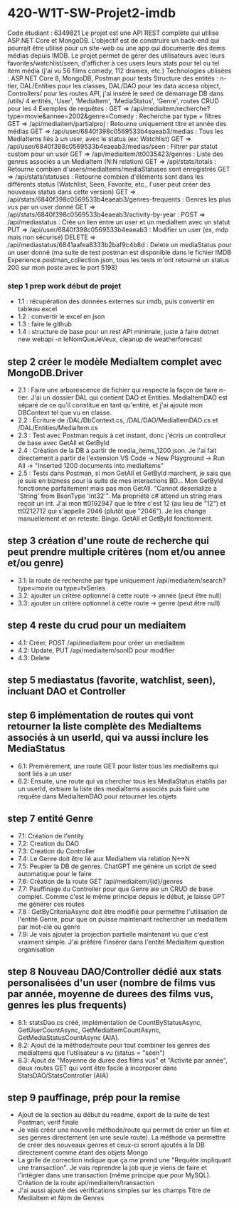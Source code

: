 # 420-W1T-SW-Projet2-imdb
Code étudiant : 6349821
Le projet est une API REST complète qui utilise ASP.NET Core et MongoDB. L'objectif est de construire un back-end qui pourrait être utilisé pour un site-web ou une app qui documente des items médias depuis IMDB. Le projet permet de gérer des utilisateurs avec leurs favorites/watchlist/seen, d'afficher à ces users leurs stats pour tel ou tel item média (j'ai vu 56 films comedy, 112 drames, etc.)
Technologies utilisées : ASP.NET Core 8, MongoDB, Postman pour tests
Structure des entités : n-tier, DAL/Entities pour les classes, DAL/DAO pour les data access object, Controllers/ pour les routes API, j'ai inséré le seed de démarrage DB dans /utils/
4 entités, 'User', 'MediaItem', 'MediaStatus', 'Genre', routes CRUD pour les 4
Exemples de requêtes : 
GET => /api/mediaitem/recherche?type=movie&annee=2002&genre=Comedy : Recherche par type + filtres
GET => /api/mediaitem/partialproj : Retourne uniquement titre et année des médias
GET => /api/user/6840f398c0569533b4eaeab3/medias : Tous les MediaItems liés à un user, avec le status (ex: Watchlist)
GET => /api/user/6840f398c0569533b4eaeab3/medias/seen : Filtrer par statut custom pour un user
GET => /api/mediaitem/tt0035423/genres : Liste des genres associés a un MediaItem (N:N relation)
GET => /api/stats/totals : Retourne combien d'users/mediaItems/mediaStatuses sont enregistrés
GET => /api/stats/statuses : Retourne combien d'éléments sont dans les différents status (Watchlist, Seen, Favorite, etc., l'user peut créer des nouveaux status dans cette version)
GET => /api/stats/6840f398c0569533b4eaeab3/genres-frequents : Genres les plus vus par un user donné
GET => /api/stats/6840f398c0569533b4eaeab3/activity-by-year : 
POST => /api/mediastatus : Crée un lien entre un user et un mediaItem avec un statut
PUT => /api/user/6840f398c0569533b4eaeab3 : Modifier un user (ex, mdp mais non sécurisé)
DELETE => /api/mediastatus/6841aafea8333b2baf9c4b8d : Delete un mediaStatus pour un user donné
(ma suite de test postman est disponible dans le fichier IMDB Experience.postman_collection.json, tous les tests m'ont retourné un status 200 sur mon poste avec le port 5198)



### step 1 prep work début de projet
- 1.1 : récupération des données externes sur imdb, puis convertir en tableau excel
- 1.2 : convertir le excel en json
- 1.3 : faire le github
- 1.4 : structure de base pour un rest API minimale, juste à faire dotnet new webapi -n leNomQueJeVeux, cleanup de weatherforecast

## step 2 créer le modèle MediaItem complet avec MongoDB.Driver
- 2.1 : Faire une arborescence de fichier qui respecte la façon de faire n-tier. J'ai un dossier DAL qui contient DAO et Entities. MediaItemDAO est séparé de ce qu'il constitue en tant qu'entité, et j'ai ajouté mon DBContext tel que vu en classe.
- 2.2 : Écriture de /DAL/DbContext.cs, /DAL/DAO/MediaItemDAO.cs et /DAL/Entities/MediaItem.cs
- 2.3 : Test avec Postman requis à cet instant, donc j'écris un controlleur de base avec GetAll et GetById
- 2.4 : Création de la DB à partir de media_items_1200.json. Je l'ai fait directement a partir de l'extension VS Code -> New Playground -> Run All -> "Inserted 1200 documents into mediaItems"
- 2.5 : Tests dans Postman, si mon GetAll et GetById marchent, je sais que je suis en bizness pour la suite de mes interactions BD... Mon GetById fonctionne parfaitement mais pas mon GetAll. "Cannot deserialize a 'String' from BsonType 'Int32'". Ma propriété c# attend un string mais reçoit un int. J'ai mon tt0192947 que le titre c'est 12 (au lieu de "12") et tt0212712 qui s'appelle 2046 (plutôt que "2046"). Je les change manuellement et on reteste. Bingo. GetAll et GetById fonctionnent.

## step 3 création d'une route de recherche qui peut prendre multiple critères (nom et/ou annee et/ou genre)
- 3.1: la route de recherche par type uniquement /api/mediaitem/search?type=movie ou type=tvSeries
- 3.2: ajouter un critère optionnel à cette route -> année (peut être null)
- 3.3: ajouter un critère optionnel à cette route -> genre (peut être null)

## step 4 reste du crud pour un mediaitem
- 4.1: Créer, POST /api/mediaitem pour créer un mediaitem
- 4.2: Update, PUT /api/mediaitem/sonID pour modifier
- 4.3: Delete

## step 5 mediastatus (favorite, watchlist, seen), incluant DAO et Controller

## step 6 implémentation de routes qui vont retourner la liste complète des MediaItems associés à un userId, qui va aussi inclure les MediaStatus
- 6.1: Premièrement, une route GET pour lister tous les mediaItems qui sont liés a un user
- 6.2: Ensuite, une route qui va chercher tous les MediaStatus établis par un userId, extraire la liste des mediaItems associés puis faire une requête dans MediaItemDAO pour retourner les objets

## step 7 entité Genre
- 7.1: Création de l'entity
- 7.2: Creation du DAO
- 7.3: Creation du Controller
- 7.4: Le Genre doit être lié aux MediaItem via relation N<->N
- 7.5: Peupler la DB de genres. ChatGPT me génère un script de seed automatique pour le faire
- 7.6: Création de la route GET /api/mediaitem/{id}/genres
- 7.7: Pauffinage du Controller pour que Genre aie un CRUD de base complet. Comme c'est le même principe depuis le début, je laisse GPT me générer ces routes
- 7.8 : GetByCriteriaAsync doit être modifié pour permettre l'utilisation de l'entité Genre, pour que on puisse maintenant rechercher un mediaItem par mot-clé ou genre
- 7.9: Je vais ajouter la projection partielle maintenant vu que c'est vraiment simple. J'ai préféré l'insérer dans l'entité MediaItem question organisation

## step 8 Nouveau DAO/Controller dédié aux stats personalisées d'un user (nombre de films vus par année, moyenne de durees des films vus, genres les plus frequents)
- 8.1: statsDao.cs créé, implémentation de CountByStatusAsync, GetUserCountAsync, GetMediaItemCountAsync, GetMediaStatusCountAsync (AIA). 
- 8.2: Ajout de la méthode/route pour tout combiner les genres des mediaItems que l'utilisateur a vu (status = "seen")
- 8.3: Ajout de "Moyenne de durée des films vus" et "Activité par année", deux routes GET qui vont être facile à incorporer dans StatsDAO/StatsController (AIA)

## step 9 pauffinage, prép pour la remise
- Ajout de la section au début du readme, export de la suite de test Postman, verif finale
- Je vais créer une nouvelle méthode/route qui permet de créer un film et ses genres directement (en une seule route). La méthode va permettre de créer des nouveaux genres et ceux-ci seront ajoutés à la DB directement comme étant des objets Mongo
- La grille de correction indique que ça me prend une "Requête impliquant une transaction". Je vais reprendre la job que je viens de faire et l'intégrer dans une transaction (même principe que pour MySQL). Création de la route api/mediaitem/transaction 
- J'ai aussi ajouté des vérifications simples sur les champs Titre de MediaItem et Nom de Genres